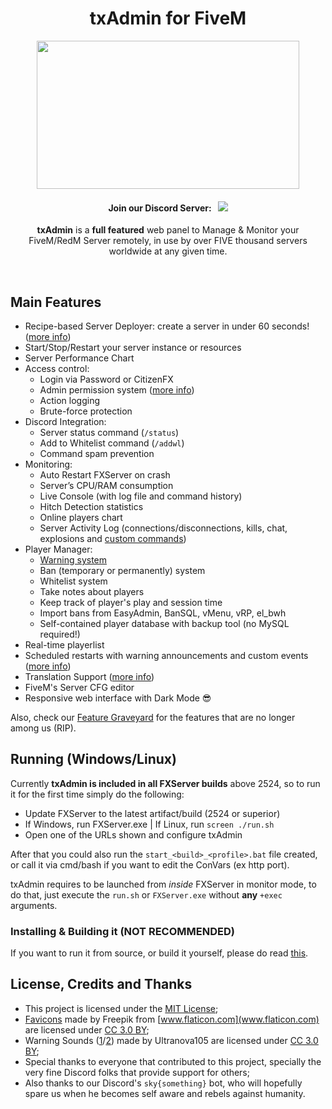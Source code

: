 <p align="center">
	<h1 align="center">
		txAdmin for FiveM
	</h1>
	<p align="center">
		<img width="420" height="237" src="docs/banner.png">
	</p>
	<h4 align="center">
		Join our Discord Server: &nbsp; <a href="https://discord.gg/AFAAXzq"><img src="https://discordapp.com/api/guilds/577993482761928734/widget.png?style=shield"></img></a>
	</h4>
	<p align="center">
		<b>txAdmin</b> is a <b>full featured</b> web panel to Manage & Monitor your FiveM/RedM Server remotely, in use by over FIVE thousand servers worldwide at any given time.
	</p>
</p>

<br/>


## Main Features
- Recipe-based Server Deployer: create a server in under 60 seconds! ([more info](docs/recipe.md))
- Start/Stop/Restart your server instance or resources
- Server Performance Chart
- Access control:
	- Login via Password or CitizenFX
	- Admin permission system ([more info](docs/permissions.md))
	- Action logging
	- Brute-force protection
- Discord Integration:
	- Server status command (`/status`)
	- Add to Whitelist command  (`/addwl`)
	- Command spam prevention
- Monitoring:
	- Auto Restart FXServer on crash
	- Server’s CPU/RAM consumption
	- Live Console (with log file and command history)
	- Hitch Detection statistics
	- Online players chart
	- Server Activity Log (connections/disconnections, kills, chat, explosions and [custom commands](docs/extra_logging.md))
- Player Manager:
	- [Warning system](https://www.youtube.com/watch?v=DeE0-5vtZ4E)
	- Ban (temporary or permanently) system
	- Whitelist system
	- Take notes about players
	- Keep track of player's play and session time
	- Import bans from EasyAdmin, BanSQL, vMenu, vRP, el_bwh
	- Self-contained player database with backup tool (no MySQL required!)
- Real-time playerlist
- Scheduled restarts with warning announcements and custom events ([more info](docs/events.md))
- Translation Support ([more info](docs/translation.md))
- FiveM's Server CFG editor
- Responsive web interface with Dark Mode 😎

Also, check our [Feature Graveyard](docs/feature_graveyard.md) for the features that are no longer among us (RIP).

## Running (Windows/Linux)
Currently **txAdmin is included in all FXServer builds** above 2524, so to run it for the first time simply do the following:
- Update FXServer to the latest artifact/build (2524 or superior)
- If Windows, run FXServer.exe | If Linux, run `screen ./run.sh`
- Open one of the URLs shown and configure txAdmin

After that you could also run the `start_<build>_<profile>.bat` file created, or call it via cmd/bash if you want to edit the ConVars (ex http port).  
  
txAdmin requires to be launched from *inside* FXServer in monitor mode, to do that, just execute the `run.sh` or `FXServer.exe` without **any** `+exec` arguments.  


### Installing & Building it (NOT RECOMMENDED)
If you want to run it from source, or build it yourself, please do read [this](docs/building.md).


## License, Credits and Thanks
- This project is licensed under the [MIT License](https://github.com/tabarra/txAdmin/blob/master/LICENSE);
- [Favicons](https://www.flaticon.com/free-icon/support_1545728?term=gear%20wrench&page=2&position=11) made by Freepik from [www.flaticon.com](www.flaticon.com) are licensed under [CC 3.0 BY](http://creativecommons.org/licenses/by/3.0/);
- Warning Sounds ([1](https://freesound.org/people/Ultranova105/sounds/136756/)/[2](https://freesound.org/people/Ultranova105/sounds/136754/)) made by Ultranova105 are licensed under [CC 3.0 BY](http://creativecommons.org/licenses/by/3.0/);
- Special thanks to everyone that contributed to this project, specially the very fine Discord folks that provide support for others;
- Also thanks to our Discord's `sky{something}` bot, who will hopefully spare us when he becomes self aware and rebels against humanity. 

